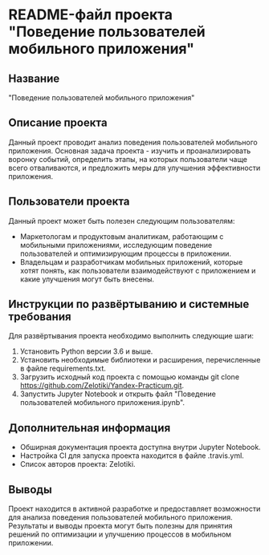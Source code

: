 # README-файл проекта "Поведение пользователей мобильного приложения"

## Название
"Поведение пользователей мобильного приложения"

## Описание проекта
Данный проект проводит анализ поведения пользователей мобильного приложения. Основная задача проекта - изучить и проанализировать воронку событий, определить этапы, на которых пользователи чаще всего отваливаются, и предложить меры для улучшения эффективности приложения.

## Пользователи проекта
Данный проект может быть полезен следующим пользователям:
- Маркетологам и продуктовым аналитикам, работающим с мобильными приложениями, исследующим поведение пользователей и оптимизирующим процессы в приложении.
- Владельцам и разработчикам мобильных приложений, которые хотят понять, как пользователи взаимодействуют с приложением и какие улучшения могут быть внесены.

## Инструкции по развёртыванию и системные требования
Для развёртывания проекта необходимо выполнить следующие шаги:
1. Установить Python версии 3.6 и выше.
2. Установить необходимые библиотеки и расширения, перечисленные в файле requirements.txt.
3. Загрузить исходный код проекта с помощью команды git clone https://github.com/Zelotiki/Yandex-Practicum.git.
4. Запустить Jupyter Notebook и открыть файл "Поведение пользователей мобильного приложения.ipynb".

## Дополнительная информация
- Обширная документация проекта доступна внутри Jupyter Notebook.
- Настройка CI для запуска проекта находится в файле .travis.yml.
- Список авторов проекта: Zelotiki.

## Выводы
Проект находится в активной разработке и предоставляет возможности для анализа поведения пользователей мобильного приложения. Результаты и выводы проекта могут быть полезны для принятия решений по оптимизации и улучшению процессов в мобильном приложении.
